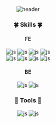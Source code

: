 <div align=center>
  
![header](https://capsule-render.vercel.app/api?type=waving&color=auto&height=120&section=header&text=Hi!&fontSize=70)
  
### :four_leaf_clover: Skills :four_leaf_clover:
#### FE </br>
![js](https://img.shields.io/badge/HTML5-E34F26?style=for-the-badge&logo=html5&logoColor=white)
![js](https://img.shields.io/badge/CSS3-1572B6?style=for-the-badge&logo=css3&logoColor=white)
![js](https://img.shields.io/badge/JavaScript-F7DF1E?style=for-the-badge&logo=JavaScript&logoColor=white)
![js](https://img.shields.io/badge/TypeScript-007ACC?style=for-the-badge&logo=typescript&logoColor=white) </br>
![js](https://img.shields.io/badge/React-20232A?style=for-the-badge&logo=react&logoColor=61DAFB)
![js](https://img.shields.io/badge/Next.js-000?logo=nextdotjs&logoColor=fff&style=for-the-badge)
![js](https://img.shields.io/badge/Redux-593D88?style=for-the-badge&logo=redux&logoColor=white)
![js](https://img.shields.io/badge/styled--components-DB7093?style=for-the-badge&logo=styled-components&logoColor=white)


#### BE </br>
![js](https://img.shields.io/badge/MySQL-00000F?style=for-the-badge&logo=mysql&logoColor=white)
![js](https://img.shields.io/badge/Spring-6DB33F?style=for-the-badge&logo=spring&logoColor=white) </br>


### :wrench: Tools :wrench:
![js](https://img.shields.io/badge/Visual_Studio_Code-0078D4?style=for-the-badge&logo=visual%20studio%20code&logoColor=white)
![js](https://img.shields.io/badge/IntelliJ_IDEA-000000.svg?style=for-the-badge&logo=intellij-idea&logoColor=white)
</div>

